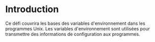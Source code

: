 # Introduction

Ce défi couvrira les bases des variables d'environnement dans les programmes Unix. Les variables d'environnement sont utilisées pour transmettre des informations de configuration aux programmes.
